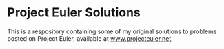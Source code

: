 # Project Euler Solutions

This is a respository containing some of my original solutions to problems posted on Project Euler, available at www.projecteuler.net.

